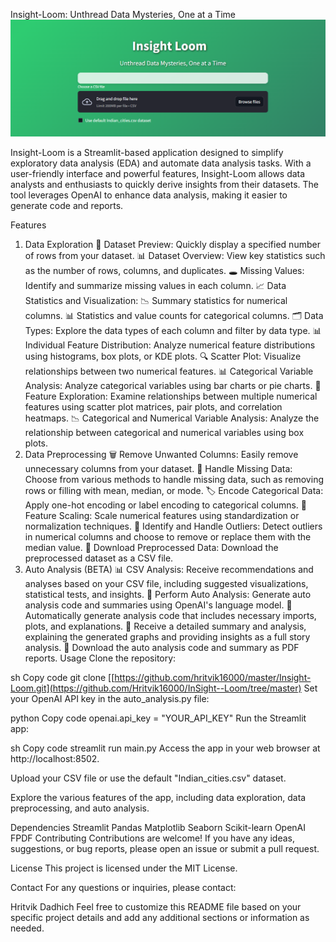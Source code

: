 Insight-Loom: Unthread Data Mysteries, One at a Time
![Insight-Loom](images/main.png)

Insight-Loom is a Streamlit-based application designed to simplify exploratory data analysis (EDA) and automate data analysis tasks. With a user-friendly interface and powerful features, Insight-Loom allows data analysts and enthusiasts to quickly derive insights from their datasets. The tool leverages OpenAI to enhance data analysis, making it easier to generate code and reports.

Features
1. Data Exploration
📝 Dataset Preview: Quickly display a specified number of rows from your dataset.
📊 Dataset Overview: View key statistics such as the number of rows, columns, and duplicates.
🕳️ Missing Values: Identify and summarize missing values in each column.
📈 Data Statistics and Visualization:
📉 Summary statistics for numerical columns.
📊 Statistics and value counts for categorical columns.
🗂️ Data Types: Explore the data types of each column and filter by data type.
📊 Individual Feature Distribution: Analyze numerical feature distributions using histograms, box plots, or KDE plots.
🔍 Scatter Plot: Visualize relationships between two numerical features.
📊 Categorical Variable Analysis: Analyze categorical variables using bar charts or pie charts.
🔬 Feature Exploration: Examine relationships between multiple numerical features using scatter plot matrices, pair plots, and correlation heatmaps.
📉 Categorical and Numerical Variable Analysis: Analyze the relationship between categorical and numerical variables using box plots.
2. Data Preprocessing
🗑️ Remove Unwanted Columns: Easily remove unnecessary columns from your dataset.
🔧 Handle Missing Data: Choose from various methods to handle missing data, such as removing rows or filling with mean, median, or mode.
🏷️ Encode Categorical Data: Apply one-hot encoding or label encoding to categorical columns.
📏 Feature Scaling: Scale numerical features using standardization or normalization techniques.
🧹 Identify and Handle Outliers: Detect outliers in numerical columns and choose to remove or replace them with the median value.
💾 Download Preprocessed Data: Download the preprocessed dataset as a CSV file.
3. Auto Analysis (BETA)
📊 CSV Analysis: Receive recommendations and analyses based on your CSV file, including suggested visualizations, statistical tests, and insights.
🤖 Perform Auto Analysis: Generate auto analysis code and summaries using OpenAI's language model.
📝 Automatically generate analysis code that includes necessary imports, plots, and explanations.
📑 Receive a detailed summary and analysis, explaining the generated graphs and providing insights as a full story analysis.
📄 Download the auto analysis code and summary as PDF reports.
Usage
Clone the repository:

sh
Copy code
git clone [[https://github.com/hritvik16000/master/Insight-Loom.git](https://github.com/Hritvik16000/InSight--Loom/tree/master)
Set your OpenAI API key in the auto_analysis.py file:

python
Copy code
openai.api_key = "YOUR_API_KEY"
Run the Streamlit app:

sh
Copy code
streamlit run main.py
Access the app in your web browser at http://localhost:8502.

Upload your CSV file or use the default "Indian_cities.csv" dataset.

Explore the various features of the app, including data exploration, data preprocessing, and auto analysis.

Dependencies
Streamlit
Pandas
Matplotlib
Seaborn
Scikit-learn
OpenAI
FPDF
Contributing
Contributions are welcome! If you have any ideas, suggestions, or bug reports, please open an issue or submit a pull request.

License
This project is licensed under the MIT License.

Contact
For any questions or inquiries, please contact:

Hritvik Dadhich
Feel free to customize this README file based on your specific project details and add any additional sections or information as needed.
